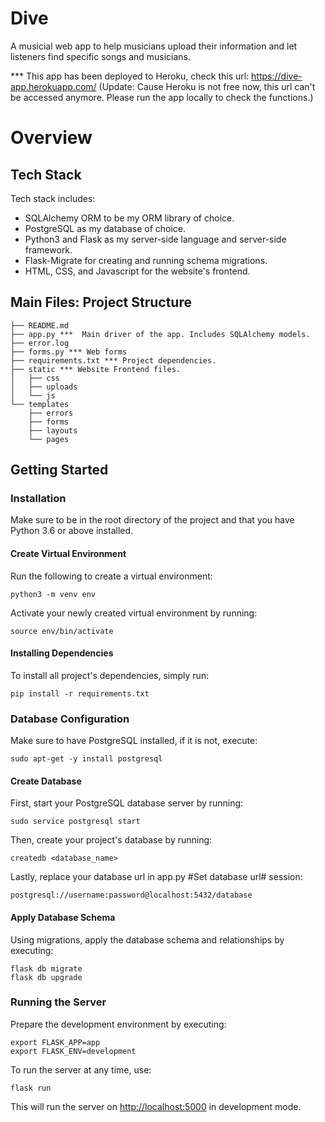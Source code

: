 # Dive
A musicial web app to help musicians upload their information and let listeners find specific songs and musicians.
  
  *** This app has been deployed to Heroku, check this url: https://dive-app.herokuapp.com/
  (Update: Cause Heroku is not free now, this url can't be accessed anymore. Please run the app locally to check the functions.)
# Overview  
## Tech Stack
Tech stack includes:

- SQLAlchemy ORM to be my ORM library of choice.
- PostgreSQL as my database of choice.
- Python3 and Flask as my server-side language and server-side framework.
- Flask-Migrate for creating and running schema migrations.
- HTML, CSS, and Javascript for the website's frontend.

## Main Files: Project Structure
```
├── README.md
├── app.py ***  Main driver of the app. Includes SQLAlchemy models.
├── error.log
├── forms.py *** Web forms
├── requirements.txt *** Project dependencies.
├── static *** Website Frontend files.
│   ├── css
│   ├── uploads
│   └── js
└── templates
    ├── errors
    ├── forms
    ├── layouts
    └── pages  
```  
    
## Getting Started

### Installation

Make sure to be in the root directory of the project and that you have Python 3.6 or above installed.

#### Create Virtual Environment

Run the following to create a virtual environment:

```
python3 -m venv env
```

Activate your newly created virtual environment by running:

```
source env/bin/activate
```

#### Installing Dependencies

To install all project's dependencies, simply run:

```
pip install -r requirements.txt
```

### Database Configuration

Make sure to have PostgreSQL installed, if it is not, execute:

```
sudo apt-get -y install postgresql
```

#### Create Database

First, start your PostgreSQL database server by running:

```
sudo service postgresql start
```

Then, create your project's database by running:

```
createdb <database_name>
```

Lastly, replace your database url in app.py #Set database url# session:

```
postgresql://username:password@localhost:5432/database
```

#### Apply Database Schema

Using migrations, apply the database schema and relationships by executing:

```
flask db migrate
flask db upgrade
```

### Running the Server

Prepare the development environment by executing:

```
export FLASK_APP=app
export FLASK_ENV=development
```

To run the server at any time, use:

```
flask run
```

This will run the server on [http://localhost:5000](http://localhost:5000/) in development mode.
